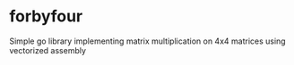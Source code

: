 # forbyfour
Simple go library implementing matrix multiplication on 4x4 matrices using vectorized assembly
